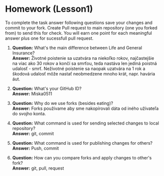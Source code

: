 # Homework (Lesson1)
To complete the task answer following questions save your changes and commit to your fork. Create Pull request to main repository (one you forked from) to send this for check. You will earn one point for each meaningful answer plus one for sucessfull pull request.

1. **Question:** What's the main difference between Life and General Insurance?  
   **Answer:** Životné poistenie sa uzatvára na niekoľko rokov, najčastejšie na viac ako 30 rokov a končí sa smrťou, teda nastáva len jediná poistná udalosť - smrť. Neživotné poistenie sa naopak uzatvára na 1 rok a škodová udalosť môže nastať neobmedzene mnoho krát, napr. havária áut. 

2. **Question:** What's your GitHub ID?  
   **Answer:** Miska0511

3. **Question:** Why do we use forks (besides eating)?  
   **Answer:** Forks používame aby sme nakopírovali dáta od iného užívateľa do svojho konta. 

4. **Question:** What command is used for sending selected changes to local repository?  
   **Answer:** git, commit

5. **Question:** What command is used for publishing changes for others?  
   **Answer:** Push, commit

6. **Question:** How can you compare forks and apply changes to other's fork?  
   **Answer:** git, pull, request
